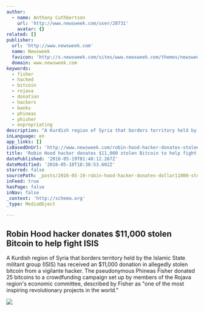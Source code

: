 ```yaml
---
author:
  - name: Anthony Cuthbertson
    url: 'http://www.newsweek.com/user/20731'
    avatar: {}
related: []
publisher:
  url: 'http://www.newsweek.com'
  name: Newsweek
  favicon: 'http://s.newsweek.com/sites/www.newsweek.com/themes/newsweek/favicon.ico'
  domain: www.newsweek.com
keywords:
  - fisher
  - hacked
  - bitcoin
  - rojava
  - donation
  - hackers
  - banks
  - phineas
  - phisher
  - expropriating
description: "A Kurdish region of Syria that borders territory held by the Islamic State militant group (ISIS) has received an $11,000 donation in allegedly stolen bitcoin from a vigilante hacker. The pseudonymous Phineas Fisher donated 25 bitcoins to a crowdfunding campaign set up by members of the Rojava region's economic committee, described by Fisher as \"one of the most inspiring revolutionary projects in the world.\""
inLanguage: en
app_links: []
isBasedOnUrl: 'http://www.newsweek.com/robin-hood-hacker-donates-stolen-bitcoin-help-fight-isis-461245'
title: 'Robin Hood hacker donates $11,000 stolen Bitcoin to help fight ISIS'
datePublished: '2016-05-19T01:48:12.267Z'
dateModified: '2016-05-18T18:38:53.602Z'
starred: false
sourcePath: _posts/2016-05-19-robin-hood-hacker-donates-dollar11000-stolen-bitcoin-to-help-fig.md
inFeed: true
hasPage: false
inNav: false
_context: 'http://schema.org'
_type: MediaObject

---
```

<article style=""><h1>Robin Hood hacker donates $11,000 stolen Bitcoin to help fight ISIS</h1><p>A Kurdish region of Syria that borders territory held by the Islamic State militant group (ISIS) has received an $11,000 donation in allegedly stolen bitcoin from a vigilante hacker. The pseudonymous Phineas Fisher donated 25 bitcoins to a crowdfunding campaign set up by members of the Rojava region's economic committee, described by Fisher as "one of the most inspiring revolutionary projects in the world."</p><img src="http://s.newsweek.com/sites/www.newsweek.com/files/2016/05/18/robin-hood-hacker-bitcoin-isis.jpg" /></article>